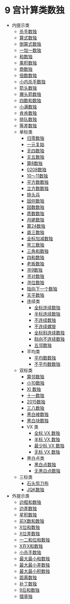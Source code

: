 # 9 宫计算类数独

* 内提示类
  * [杀手数独](内提示类/杀手数独.md)
  * [算式数独](内提示类/算式数独.md)
  * [倒算式数独](内提示类/倒算式数独.md)
  * [一加一数独](内提示类/一加一数独.md)
  * [和数独](内提示类/和数独.md)
  * [乘积数独](内提示类/乘积数独.md)
  * [商数独](内提示类/商数独.md)
  * [倍数数独](内提示类/倍数数独.md)
  * [小内杀手数独](内提示类/小内杀手数独.md)
  * [箭头数独](内提示类/箭头数独.md)
  * [爆头箭数独](内提示类/爆头箭数独.md)
  * [四数和数独](内提示类/四数和数独.md)
  * [小满数独](内提示类/小满数独.md)
  * [肯肯数独](内提示类/肯肯数独.md)
  * [排队数独](内提示类/排队数独.md)
  * [等差数独](计算类/内提示类/等差数独.md)
  * 单标类
    * [归零数独](内提示类/单标类/归零数独.md)
    * [一元复始](内提示类/单标类/一元复始.md)
    * [无四数独](内提示类/单标类/无四数独.md)
    * [无五数独](内提示类/单标类/无五数独.md)
    * [算8数独](内提示类/单标类/算8数独.md)
    * [0208数独](内提示类/单标类/0208数独.md)
    * [10～11数独](内提示类/单标类/10～11数独.md)
    * [平方数数独](内提示类/单标类/平方数数独.md)
    * [立方数数独](内提示类/单标类/立方数数独.md)
    * [排头兵](内提示类/单标类/排头兵.md)
    * [因何数独](内提示类/单标类/因何数独.md)
    * [因数数独](内提示类/单标类/因数数独.md)
    * [质数数独](内提示类/单标类/质数数独.md)
    * [月姥数独](内提示类/单标类/月姥数独.md)
    * [算24数独](内提示类/单标类/算24数独.md)
    * [直三数独](内提示类/单标类/直三数独.md)
    * [全标加减数独](内提示类/单标类/全标加减数独.md)
    * [弯三数独](内提示类/单标类/弯三数独.md)
    * [三角和数独](内提示类/单标类/三角和数独.md)
    * [四和数独](内提示类/单标类/四和数独.md)
    * [老板数独](内提示类/单标类/老板数独.md)
    * [寻9数独](内提示类/单标类/寻9数独.md)
    * [寻对数独](内提示类/单标类/寻对数独.md)
    * [寻位数独](内提示类/单标类/寻位数独.md)
    * [指向下一个数独](内提示类/单标类/指向下一个数独.md)
    * [天平数独](内提示类/单标类/天平数独.md)
    * 连续类
      * [全标连续数独](内提示类/单标类/连续类/全标连续数独.md)
      * [半标连续数独](内提示类/单标类/连续类/半标连续数独.md)
      * [不连续数独](内提示类/单标类/连续类/不连续数独.md)
      * [不连续螺旋](内提示类/单标类/连续类/不连续螺旋.md)
      * [全标斜连续数独](内提示类/单标类/连续类/全标斜连续数独.md)
      * [斜向不连续数独](内提示类/单标类/连续类/斜向不连续数独.md)
      * [五邻数独](内提示类/单标类/连续类/五邻数独.md)
    * 平均类
      * [平均数数独](内提示类/单标类/平均类/平均数数独.md)
      * [不平均数数独](内提示类/单标类/平均类/不平均数数独.md)
  * 双标类
    * [算邻数独](内提示类/双标类/算邻数独.md)
    * [小10数独](内提示类/双标类/全标小10数独.md)
    * [XI 数独](内提示类/双标类/XI数独.md)
    * [十一数独](内提示类/双标类/十一数独.md)
    * [2015数独](内提示类/双标类/2015数独.md)
    * [三八数独](内提示类/双标类/三八数独.md)
    * [黑白棱数独](内提示类/双标类/黑白棱数独.md)
    * [黑白块数独](内提示类/双标类/黑白块数独.md)
    * VX 类
      * [全标 VX 数独](内提示类/双标类/VX类/全标VX数独.md)
      * [半标 VX 数独](内提示类/双标类/VX类/半标VX数独.md)
      * [最少标 VX 数独](内提示类/双标类/VX类/最少标VX数独.md)
      * [无标 VX 数独](内提示类/双标类/VX类/无标VX数独.md)
    * 黑白点类
      * [黑白点数独](内提示类/双标类/黑白点类/黑白点数独.md)
      * [无黑白点数独](内提示类/双标类/黑白点类/无黑白点数独.md)
  * 三标类
    * [石头剪刀布](内提示类/三标类/石头剪刀布.md)
    * [JQK数独](内提示类/三标类/JQK数独.md)
* 外提示类
  * [边框和数独](外提示类/边框和数独.md)
  * [边差数独](外提示类/边差数独.md)
  * [星积数独](外提示类/星积数独.md)
  * [前X数和数独](外提示类/前X数和数独.md)
  * [X位和数独](外提示类/X位和数独.md)
  * [X位差数独](外提示类/X位差数独.md)
  * [一二和位和数独](外提示类/一二和位和数独.md)
  * [X在X和数独](外提示类/X在X和数独.md)
  * [小杀手数独](外提示类/小杀手数独.md)
  * [最大最小和数独](外提示类/最大最小和数独.md)
  * [最大最小差数独](外提示类/最大最小差数独.md)
  * [最大最小积数独](外提示类/最大最小积数独.md)
  * [距离数独](外提示类/距离数独.md)
  * [补丁数独](外提示类/补丁数独.md)
  * [9后和数独](外提示类/9后和数独.md)
  * [摆骨独](外提示类/摆骨独.md)